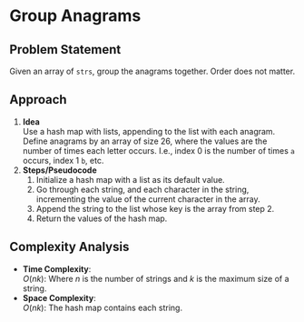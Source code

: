 # Group Anagrams

## Problem Statement
Given an array of `strs`, group the anagrams together. Order does not matter.

## Approach
1. **Idea**  
   Use a hash map with lists, appending to the list with each anagram. Define anagrams by an array of size 26, where the values are the number of times each letter occurs. I.e., index 0 is the number of times `a` occurs, index 1 `b`, etc.
2. **Steps/Pseudocode**  
   1. Initialize a hash map with a list as its default value. 
   2. Go through each string, and each character in the string, incrementing the value of the current character in the array.
   3. Append the string to the list whose key is the array from step 2.
   4. Return the values of the hash map.

## Complexity Analysis
- **Time Complexity**:  
  $O(nk)$: Where $n$ is the number of strings and $k$ is the maximum size of a string. 
- **Space Complexity**:  
  $O(nk)$: The hash map contains each string.
